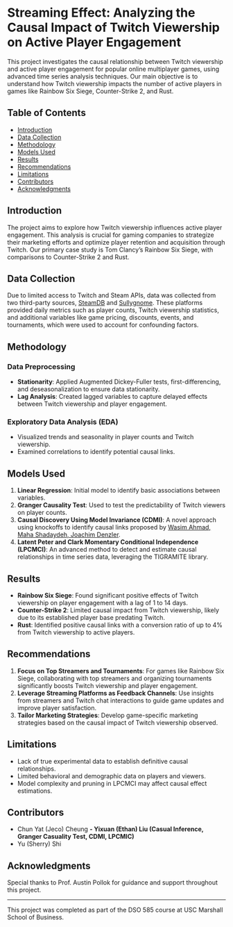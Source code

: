 # Streaming Effect: Analyzing the Causal Impact of Twitch Viewership on Active Player Engagement

This project investigates the causal relationship between Twitch viewership and active player engagement for popular online multiplayer games, using advanced time series analysis techniques. Our main objective is to understand how Twitch viewership impacts the number of active players in games like Rainbow Six Siege, Counter-Strike 2, and Rust.

## Table of Contents
- [Introduction](#introduction)
- [Data Collection](#data-collection)
- [Methodology](#methodology)
- [Models Used](#models-used)
- [Results](#results)
- [Recommendations](#recommendations)
- [Limitations](#limitations)
- [Contributors](#contributors)
- [Acknowledgments](#acknowledgments)

## Introduction

The project aims to explore how Twitch viewership influences active player engagement. This analysis is crucial for gaming companies to strategize their marketing efforts and optimize player retention and acquisition through Twitch. Our primary case study is Tom Clancy’s Rainbow Six Siege, with comparisons to Counter-Strike 2 and Rust.

## Data Collection

Due to limited access to Twitch and Steam APIs, data was collected from two third-party sources, [SteamDB](https://steamdb.info/) and [Sullygnome](https://sullygnome.com/). These platforms provided daily metrics such as player counts, Twitch viewership statistics, and additional variables like game pricing, discounts, events, and tournaments, which were used to account for confounding factors.

## Methodology

### Data Preprocessing
- **Stationarity**: Applied Augmented Dickey-Fuller tests, first-differencing, and deseasonalization to ensure data stationarity.
- **Lag Analysis**: Created lagged variables to capture delayed effects between Twitch viewership and player engagement.

### Exploratory Data Analysis (EDA)
- Visualized trends and seasonality in player counts and Twitch viewership.
- Examined correlations to identify potential causal links.

## Models Used

1. **Linear Regression**: Initial model to identify basic associations between variables.
2. **Granger Causality Test**: Used to test the predictability of Twitch viewers on player counts.
3. **Causal Discovery Using Model Invariance (CDMI)**: A novel approach using knockoffs to identify causal links proposed by [Wasim Ahmad, Maha Shadaydeh, Joachim Denzler](https://arxiv.org/pdf/2207.04055).
4. **Latent Peter and Clark Momentary Conditional Independence (LPCMCI)**: An advanced method to detect and estimate causal relationships in time series data, leveraging the TIGRAMITE library.

## Results

- **Rainbow Six Siege**: Found significant positive effects of Twitch viewership on player engagement with a lag of 1 to 14 days.
- **Counter-Strike 2**: Limited causal impact from Twitch viewership, likely due to its established player base predating Twitch.
- **Rust**: Identified positive causal links with a conversion ratio of up to 4% from Twitch viewership to active players.

## Recommendations

1. **Focus on Top Streamers and Tournaments**: For games like Rainbow Six Siege, collaborating with top streamers and organizing tournaments significantly boosts Twitch viewership and player engagement.
2. **Leverage Streaming Platforms as Feedback Channels**: Use insights from streamers and Twitch chat interactions to guide game updates and improve player satisfaction.
3. **Tailor Marketing Strategies**: Develop game-specific marketing strategies based on the causal impact of Twitch viewership observed.

## Limitations

- Lack of true experimental data to establish definitive causal relationships.
- Limited behavioral and demographic data on players and viewers.
- Model complexity and pruning in LPCMCI may affect causal effect estimations.

## Contributors

- Chun Yat (Jeco) Cheung
**- Yixuan (Ethan) Liu (Casual Inference, Granger Casuality Test, CDMI, LPCMIC)**
- Yu (Sherry) Shi

## Acknowledgments

Special thanks to Prof. Austin Pollok for guidance and support throughout this project.

---

This project was completed as part of the DSO 585 course at USC Marshall School of Business.
